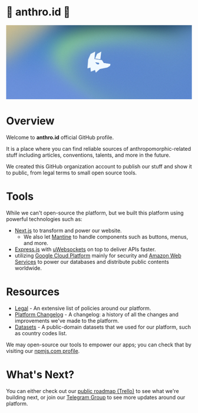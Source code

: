 # 🐺 anthro.id 🦊
![A grid of images of used assets in anthro.id platform.](/profile/banner.webp)

# Overview
Welcome to **anthro.id** official GitHub profile.

It is a place where you can find reliable sources of anthropomorphic-related stuff including articles, conventions, talents, 
and more in the future.

We created this GitHub organization account to publish our stuff and show it to public, from legal terms to small open source tools.

# Tools
While we can't open-source the platform, but we built this platform using powerful technologies such as:

- [Next.js](https://nextjs.org) to transform and power our website.
  - We also let [Mantine](https://mantine.dev) to handle components such as buttons, menus, and more.
- [Express.js](https://expressjs.com) with [uWebsockets](https://github.com/uNetworking/uWebSockets) on top to deliver APIs faster.
- utilizing [Google Cloud Platform](https://cloud.google.com) mainly for security and [Amazon Web Services](https://aws.amazon.com) to power our databases and distribute public contents worldwide.

# Resources
- [Legal](https://github.com/anthro-id/legal) - An extensive list of policies around our platform.
- [Platform Changelog](https://github.com/anthro-id/changelog) - A changelog: a history of all the changes and improvements we've made to the platform.
- [Datasets](https://github.com/anthro-id/datasets) - A public-domain datasets that we used for our platform, such as country codes list.

We may open-source our tools to empower our apps; you can check that by visiting our [npmjs.com profile](https://www.npmjs.com/~anthro.id).

# What's Next?
You can either check out our [public roadmap (Trello)](https://redirect.anthro.id/roadmap) to see what we're building next, or join our [Telegram Group](https://redirect.anthro.id/social/tg/group) to see more updates around our platform.